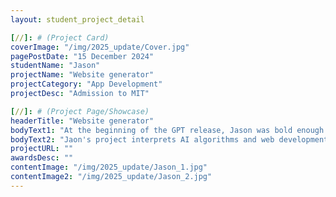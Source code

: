 ```yaml
---
layout: student_project_detail

[//]: # (Project Card)
coverImage: "/img/2025_update/Cover.jpg"
pagePostDate: "15 December 2024"
studentName: "Jason"
projectName: "Website generator"
projectCategory: "App Development"
projectDesc: "Admission to MIT"

[//]: # (Project Page/Showcase)
headerTitle: "Website generator"
bodyText1: "At the beginning of the GPT release, Jason was bold enough to consider doing AI auto-generation for web pages, and quickly built a prototype using the limited open-source big model resources and Diffusion Model at that time."
bodyText2: "Jaon's project interprets AI algorithms and web development techniques throughout, interpreting innovative and highly practical tools that solve the dual pain points of time and cost for users to build high-quality websites quickly."
projectURL: ""
awardsDesc: ""
contentImage: "/img/2025_update/Jason_1.jpg"
contentImage2: "/img/2025_update/Jason_2.jpg"
---
```

